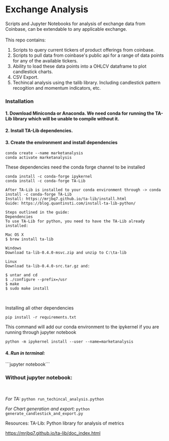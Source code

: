 
<h1>Exchange Analysis</h1>
<div>
Scripts and Jupyter Notebooks for analysis of exchange data from Coinbase, can be extendable to any applicable exchange. <br> <br>This repo contains:<br>

1. Scripts to query current tickers of product offerings from coinbase.
2. Scripts to pull data from coinbase's public api for a range of data points for any of the available tickers.
3. Ability to load these data points into a OHLCV dataframe to plot candlestick charts.
4. CSV Export.
5. Techincal analysis using the talib library. Including candlestick pattern recogition and momentum indicators, etc.
</div>

<h3>Installation</h3>

<h4>1. Download Miniconda or Anaconda. We need conda for running the TA-Lib library which will be unable to compile without it.</h4>
<h4>2. Install TA-Lib dependencies.</h4>

  
<h4>3. Create the environment and install dependencies</h4>

```
conda create --name marketanalysis
conda activate marketanalysis
```

These dependencies need the conda forge channel to be installed

```
conda install -c conda-forge ipykernel
conda install -c conda-forge TA-Lib
```

```
After TA-Lib is installed to your conda environment through -> conda install -c conda-forge TA-Lib
Install: https://mrjbq7.github.io/ta-lib/install.html
Guide: https://blog.quantinsti.com/install-ta-lib-python/

Steps outlined in the guide:
Dependencies
To use TA-Lib for python, you need to have the TA-Lib already installed:

Mac OS X
$ brew install ta-lib

Windows
Download ta-lib-0.4.0-msvc.zip and unzip to C:\ta-lib

Linux
Download ta-lib-0.4.0-src.tar.gz and:

$ untar and cd
$ ./configure --prefix=/usr
$ make
$ sudo make install
```

<br>

Installing all other dependencies
```
pip install -r requirements.txt
```
  
This command will add our conda environment to the ipykernel if you are running through jupyter notebook

```
python -m ipykernel install --user --name=marketanalysis
```
  
<h4>4. <i>Run in terminal:</i> </h4> ```jupyter notebook```



<h3>Without jupyter notebook:</h3><br>

<i>For TA:</i> ```python run_techincal_analysis.python```

<i>For Chart generation and export: </i>```python generate_candlestick_and_export.py```
  

Resources: TA-Lib: Python library for analysis of metrics

https://mrjbq7.github.io/ta-lib/doc_index.html